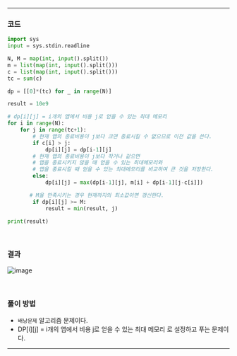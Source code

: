 ___
### 코드
```python
import sys
input = sys.stdin.readline

N, M = map(int, input().split())
m = list(map(int, input().split()))
c = list(map(int, input().split()))
tc = sum(c)

dp = [[0]*(tc) for _ in range(N)]

result = 10e9

# dp[i][j] = i개의 앱에서 비용 j로 얻을 수 있는 최대 메모리
for i in range(N):
    for j in range(tc+1):
        # 현재 앱의 종료비용이 j보다 크면 종료시킬 수 없으므로 이전 값을 쓴다.
        if c[i] > j:
            dp[i][j] = dp[i-1][j]
        # 현재 앱의 종료비용이 j보다 작거나 같으면
        # 앱을 종료시키지 않을 때 얻을 수 있는 최대메모리와
        # 앱을 종료시킬 때 얻을 수 있는 최대메모리를 비교하여 큰 것을 저장한다.
        else:
            dp[i][j] = max(dp[i-1][j], m[i] + dp[i-1][j-c[i]])

	   # M을 만족시키는 경우 현재까지의 최소값이면 갱신한다.
        if dp[i][j] >= M:
            result = min(result, j)

print(result)
```
<br>

### 결과
![image](https://user-images.githubusercontent.com/50696567/217736654-efa90533-834d-4ea0-9c22-a98a2c9e2c83.png)

<br>

### 풀이 방법
- `배낭문제` 알고리즘 문제이다.
- DP[i][j] = i개의 앱에서 비용 j로 얻을 수 있는 최대 메모리 로 설정하고 푸는 문제이다.
___
